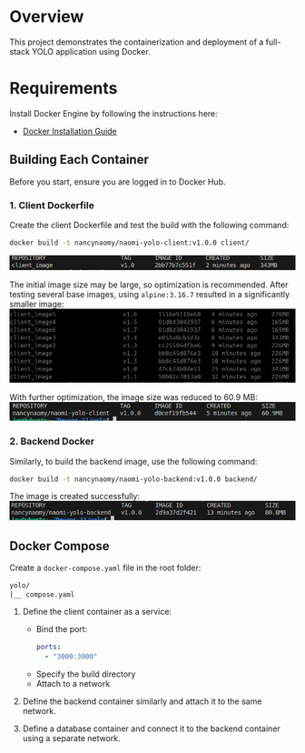 
# Overview
This project demonstrates the containerization and deployment of a full-stack YOLO application using Docker.



# Requirements
Install Docker Engine by following the instructions here:
- [Docker Installation Guide](https://docs.docker.com/engine/install/)



## Building Each Container
Before you start, ensure you are logged in to Docker Hub.

### 1. Client Dockerfile
Create the client Dockerfile and test the build with the following command:
```bash
docker build -t nancynaomy/naomi-yolo-client:v1.0.0 client/
```
![Client Build Output](image-1.png)

The initial image size may be large, so optimization is recommended. After testing several base images, using `alpine:3.16.7` resulted in a significantly smaller image:
![Optimized Image Output](image-2.png)

With further optimization, the image size was reduced to 60.9 MB:
![Final Optimized Image](image-3.png)

### 2. Backend Docker

Similarly, to build the backend image, use the following command:
```bash
docker build -t nancynaomy/naomi-yolo-backend:v1.0.0 backend/
```
The image is created successfully:
![Backend Build Output](image-4.png)


## Docker Compose

Create a `docker-compose.yaml` file in the root folder:

```
yolo/
|__ compose.yaml
```

1. Define the client container as a service:
   - Bind the port:
     ```yaml
     ports:
       - "3000:3000"
     ```
   - Specify the build directory
   - Attach to a network

2. Define the backend container similarly and attach it to the same network.
3. Define a database container and connect it to the backend container using a separate network.
